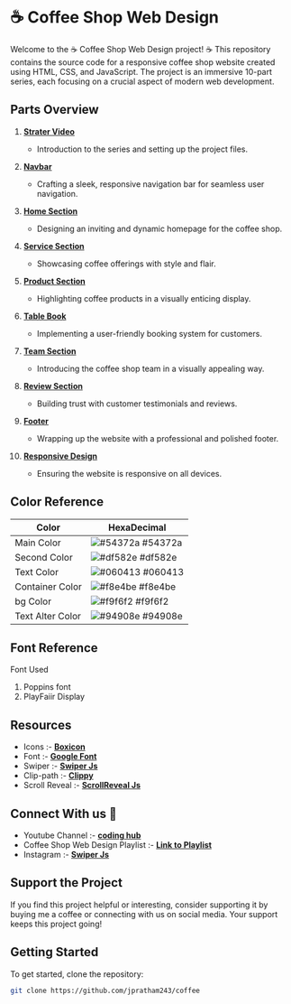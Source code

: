 # ☕ Coffee Shop Web Design

Welcome to the ☕ Coffee Shop Web Design project! ☕ This repository contains the source code for a responsive coffee shop website created using HTML, CSS, and JavaScript. The project is an immersive 10-part series, each focusing on a crucial aspect of modern web development.

## Parts Overview

1. **[Strater Video](https://youtu.be/e3ksgOuWWo0?si=xOg97Gjubth2wOk4)**
   - Introduction to the series and setting up the project files.

2. **[Navbar](https://www.youtube.com/playlist?list=PLpj8U1KvLX3j8z0fMfu_vJOERCjAxinSJ/)**
   - Crafting a sleek, responsive navigation bar for seamless user navigation.

3. **[Home Section](https://www.youtube.com/playlist?list=PLpj8U1KvLX3j8z0fMfu_vJOERCjAxinSJ/)**
   - Designing an inviting and dynamic homepage for the coffee shop.

4. **[Service Section](https://www.youtube.com/playlist?list=PLpj8U1KvLX3j8z0fMfu_vJOERCjAxinSJ/)**
   - Showcasing coffee offerings with style and flair.

5. **[Product Section](https://www.youtube.com/playlist?list=PLpj8U1KvLX3j8z0fMfu_vJOERCjAxinSJ/)**
   - Highlighting coffee products in a visually enticing display.

6. **[Table Book](https://www.youtube.com/playlist?list=PLpj8U1KvLX3j8z0fMfu_vJOERCjAxinSJ/)**
   - Implementing a user-friendly booking system for customers.

7. **[Team Section](https://www.youtube.com/playlist?list=PLpj8U1KvLX3j8z0fMfu_vJOERCjAxinSJ/)**
   - Introducing the coffee shop team in a visually appealing way.

8. **[Review Section](https://www.youtube.com/playlist?list=PLpj8U1KvLX3j8z0fMfu_vJOERCjAxinSJ/)**
   - Building trust with customer testimonials and reviews.

9. **[Footer](https://www.youtube.com/playlist?list=PLpj8U1KvLX3j8z0fMfu_vJOERCjAxinSJ/)**
   - Wrapping up the website with a professional and polished footer.

10. **[Responsive Design](https://www.youtube.com/playlist?list=PLpj8U1KvLX3j8z0fMfu_vJOERCjAxinSJ/)**
    - Ensuring the website is responsive on all devices.

## Color Reference

| Color             | HexaDecimal                                                              |
| ----------------- | ------------------------------------------------------------------ |
| Main Color | ![#54372a](https://via.placeholder.com/10/54372a?text=+) #54372a |
| Second Color |![#df582e](https://via.placeholder.com/10/df582e?text=+) #df582e |
| Text Color | ![#060413](https://via.placeholder.com/10/060413?text=+) #060413 |
| Container Color |![#f8e4be](https://via.placeholder.com/10/f8e4be?text=+) #f8e4be |
| bg Color | ![#f9f6f2](https://via.placeholder.com/10/f9f6f2?text=+) #f9f6f2 |
| Text Alter Color | ![#94908e](https://via.placeholder.com/10/94908e?text=+) #94908e |

## Font Reference

Font Used

1. Poppins font 
2. PlayFaiir Display

## Resources

- Icons :- **[Boxicon](https://boxicons.com/)** 
- Font :- **[Google Font](https://fonts.google.com/)** 
- Swiper :- **[Swiper Js](https://swiperjs.com/)**
- Clip-path :- **[Clippy](https://www.cssportal.com/css-clip-path-generator/)**
- Scroll Reveal :- **[ScrollReveal Js](https://scrollrevealjs.org/)**

## Connect With us 🔗

- Youtube Channel :- **[coding hub](https://www.youtube.com/channel/UCdDf04FdTHtchARTAiFf6Eg)** 
- Coffee Shop Web Design Playlist :- **[Link to Playlist](https://www.youtube.com/playlist?list=PLpj8U1KvLX3j8z0fMfu_vJOERCjAxinSJ/)** 
- Instagram :- **[Swiper Js](https://instagram.com/jpratham243/)**


## Support the Project

If you find this project helpful or interesting, consider supporting it by buying me a coffee or connecting with us on social media. Your support keeps this project going!
    

## Getting Started

To get started, clone the repository:

```bash
git clone https://github.com/jpratham243/coffee
```
